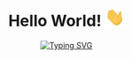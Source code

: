 <h1 align="center">
    Hello World! <img src="assets/img/hand.gif" width="35">
</h1>

<p align="center">
  <a href="https://www.linkedin.com/in/szag-ot/" target="_blank">
    <img src="https://readme-typing-svg.herokuapp.com?font=Fira+Code&duration=3000&size=25&pause=500&color=3EF736&center=true&vCenter=true&random=false&width=600&height=100&lines=Daniel+Bispo;Tech+Lead;I+love+learning+new+things!+%E2%9D%A4%EF%B8%8F" alt="Typing SVG" />
  </a>
</p>
